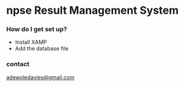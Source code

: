 # npse Result Management System


### How do I get set up? ###

* Install XAMP
* Add the database file 

### contact ###
adewoledavies@gmail.com



